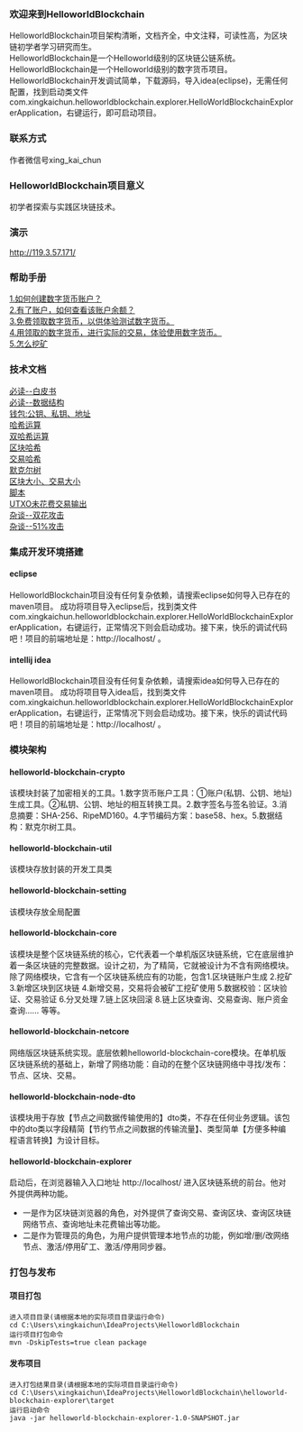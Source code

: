 ### 欢迎来到HelloworldBlockchain
HelloworldBlockchain项目架构清晰，文档齐全，中文注释，可读性高，为区块链初学者学习研究而生。  
HelloworldBlockchain是一个Helloworld级别的区块链公链系统。  
HelloworldBlockchain是一个Helloworld级别的数字货币项目。  
HelloworldBlockchain开发调试简单，下载源码，导入idea(eclipse)，无需任何配置，找到启动类文件com.xingkaichun.helloworldblockchain.explorer.HelloWorldBlockchainExplorerApplication，右键运行，即可启动项目。  



### 联系方式
作者微信号xing_kai_chun



### HelloworldBlockchain项目意义  
初学者探索与实践区块链技术。



### 演示
http://119.3.57.171/



### 帮助手册
[1.如何创建数字货币账户？](https://zhuanlan.zhihu.com/p/352458209)  
[2.有了账户，如何查看该账户余额？](https://zhuanlan.zhihu.com/p/352458209)  
[3.免费领取数字货币，以供体验测试数字货币。](https://zhuanlan.zhihu.com/p/352458209)  
[4.用领取的数字货币，进行实际的交易，体验使用数字货币。](https://zhuanlan.zhihu.com/p/352458209)  
[5.怎么挖矿](https://zhuanlan.zhihu.com/p/352458209)



### 技术文档
[必读--白皮书](https://www.zhihu.com/question/51047975/answer/1778438713)  
[必读--数据结构](https://zhuanlan.zhihu.com/p/332265582)  
[钱包:公钥、私钥、地址](https://zhuanlan.zhihu.com/p/38196092)  
[哈希运算](https://zhuanlan.zhihu.com/p/354442546)  
[双哈希运算](https://zhuanlan.zhihu.com/p/353575311)  
[区块哈希](https://zhuanlan.zhihu.com/p/353570191)  
[交易哈希](https://zhuanlan.zhihu.com/p/353574892)  
[默克尔树](https://zhuanlan.zhihu.com/p/40142647)  
[区块大小、交易大小](https://zhuanlan.zhihu.com/p/336827577)  
[脚本](https://zhuanlan.zhihu.com/p/353582574)  
[UTXO未花费交易输出](https://www.zhihu.com/question/59913301/answer/1779203932)  
[杂谈--双花攻击](https://zhuanlan.zhihu.com/p/258952892)  
[杂谈--51%攻击](https://zhuanlan.zhihu.com/p/39984439)

### 集成开发环境搭建
#### eclipse
HelloworldBlockchain项目没有任何复杂依赖，请搜索eclipse如何导入已存在的maven项目。
成功将项目导入eclipse后，找到类文件com.xingkaichun.helloworldblockchain.explorer.HelloWorldBlockchainExplorerApplication，右键运行，正常情况下则会启动成功。接下来，快乐的调试代码吧！项目的前端地址是：http://localhost/ 。
#### intellij idea
HelloworldBlockchain项目没有任何复杂依赖，请搜索idea如何导入已存在的maven项目。
成功将项目导入idea后，找到类文件com.xingkaichun.helloworldblockchain.explorer.HelloWorldBlockchainExplorerApplication，右键运行，正常情况下则会启动成功。接下来，快乐的调试代码吧！项目的前端地址是：http://localhost/ 。



### 模块架构
#### helloworld-blockchain-crypto
该模块封装了加密相关的工具。1.数字货币账户工具：①账户(私钥、公钥、地址)生成工具。②私钥、公钥、地址的相互转换工具。2.数字签名与签名验证。3.消息摘要：SHA-256、RipeMD160。4.字节编码方案：base58、hex。5.数据结构：默克尔树工具。
#### helloworld-blockchain-util
该模块存放封装的开发工具类
#### helloworld-blockchain-setting
该模块存放全局配置
#### helloworld-blockchain-core
该模块是整个区块链系统的核心，它代表着一个单机版区块链系统，它在底层维护着一条区块链的完整数据。设计之初，为了精简，它就被设计为不含有网络模块。除了网络模块，它含有一个区块链系统应有的功能，包含1.区块链账户生成 2.挖矿 3.新增区块到区块链 4.新增交易，交易将会被矿工挖矿使用 5.数据校验：区块验证、交易验证 6.分叉处理 7.链上区块回滚 8.链上区块查询、交易查询、账户资金查询...... 等等。
#### helloworld-blockchain-netcore
网络版区块链系统实现。底层依赖helloworld-blockchain-core模块。在单机版区块链系统的基础上，新增了网络功能：自动的在整个区块链网络中寻找/发布：节点、区块、交易。
#### helloworld-blockchain-node-dto
该模块用于存放【节点之间数据传输使用的】dto类，不存在任何业务逻辑。该包中的dto类以字段精简【节约节点之间数据的传输流量】、类型简单【方便多种编程语言转换】为设计目标。 
#### helloworld-blockchain-explorer
启动后，在浏览器输入入口地址 http://localhost/ 进入区块链系统的前台。他对外提供两种功能。
* 一是作为区块链浏览器的角色，对外提供了查询交易、查询区块、查询区块链网络节点、查询地址未花费输出等功能。
* 二是作为管理员的角色，为用户提供管理本地节点的功能，例如增/删/改网络节点、激活/停用矿工、激活/停用同步器。



### 打包与发布
#### 项目打包
```  
进入项目目录(请根据本地的实际项目目录运行命令)  
cd C:\Users\xingkaichun\IdeaProjects\HelloworldBlockchain   
运行项目打包命令   
mvn -DskipTests=true clean package
```
#### 发布项目
```  
进入打包结果目录(请根据本地的实际项目目录运行命令)  
cd C:\Users\xingkaichun\IdeaProjects\HelloworldBlockchain\helloworld-blockchain-explorer\target  
运行启动命令  
java -jar helloworld-blockchain-explorer-1.0-SNAPSHOT.jar  
```